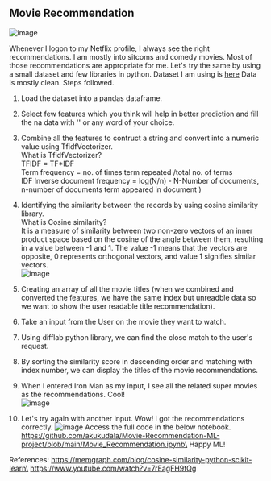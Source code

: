 ## Movie Recommendation
![image](https://github.com/user-attachments/assets/41c78245-0bd4-4a24-8c67-5e45934f84bb)


Whenever I logon to my Netflix profile, I always see the right recommendations. I am mostly into sitcoms and comedy movies. Most of those recommendations are appropriate
for me. Let's try the same by using a small dataset and few libraries in python.
Dataset I am using is [here](https://drive.google.com/file/d/1cCkwiVv4mgfl20ntgY3n4yApcWqqZQe6/view?pli=1)
Data is mostly clean.
Steps followed.
1. Load the dataset into a pandas dataframe.
2. Select few features which you think will help in better prediction and fill the na data with '' or any word of your choice.
3. Combine all the features to contruct a string and convert into a numeric value using TfidfVectorizer.\
   What is TfidfVectorizer?\
   TFIDF = TF*IDF \
   Term frequency = no. of times term repeated /total no. of terms\
   IDF Inverse document frequency = log(N/n) - N-Number of documents, n-number of documents term appeared in document
    )
4. Identifying the similarity between the records by using cosine similarity library.\
   What is Cosine similarity?\
   It is a measure of similarity between two non-zero vectors of an inner product space based on the cosine of the angle between them, resulting in a value between -1 and 1. The value -1 means that the vectors are opposite, 0 represents orthogonal vectors, and value 1 signifies similar vectors.\
   ![image](https://github.com/user-attachments/assets/6cc02736-fe01-4fe4-b594-70ead3e1e27a)

   
   
5. Creating an array of all the movie titles (when we combined and converted the features, we have the same index but unreadble data so we want to show the user readable title recommendation).
6. Take an input from the User on the movie they want to watch.
7. Using difflab python library, we can find the close match to the user's request.
8. By sorting the similarity score in descending order and matching with index number, we can display the titles of the movie recommendations.
9. When I entered Iron Man as my input, I see all the related super movies as the recommendations. Cool!\
    ![image](https://github.com/user-attachments/assets/c4b9a8d0-6cc8-4d24-8d89-ade6aa6c6cc8)
10. Let's try again with another input. Wow! i got the recommendations correctly. 
     ![image](https://github.com/user-attachments/assets/7d2b0646-ba3f-4520-9f70-2fa80fbaa773)
Access the full code in the below notebook.\
https://github.com/akukudala/Movie-Recommendation-ML-project/blob/main/Movie_Recommendation.ipynb\
Happy ML!

References:
https://memgraph.com/blog/cosine-similarity-python-scikit-learn\
https://www.youtube.com/watch?v=7rEagFH9tQg

